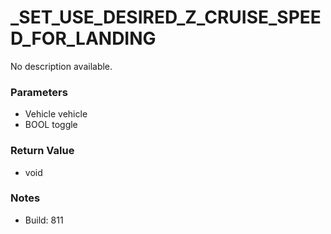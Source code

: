 # _SET_USE_DESIRED_Z_CRUISE_SPEED_FOR_LANDING

No description available.

### Parameters
* Vehicle vehicle
* BOOL toggle

### Return Value
* void

### Notes
* Build: 811

